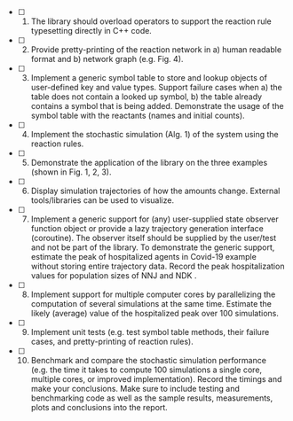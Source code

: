 - [ ] 1. The library should overload operators to support the reaction rule typesetting directly in C++ code.
- [ ] 2. Provide pretty-printing of the reaction network in a) human readable format and b) network graph (e.g. Fig. 4).
- [ ] 3. Implement a generic symbol table to store and lookup objects of user-defined key and value types. Support
failure cases when a) the table does not contain a looked up symbol, b) the table already contains a symbol that
is being added. Demonstrate the usage of the symbol table with the reactants (names and initial counts).
- [ ] 4. Implement the stochastic simulation (Alg. 1) of the system using the reaction rules.
- [ ] 5. Demonstrate the application of the library on the three examples (shown in Fig. 1, 2, 3).
- [ ] 6. Display simulation trajectories of how the amounts change. External tools/libraries can be used to visualize.
- [ ] 7. Implement a generic support for (any) user-supplied state observer function object or provide a lazy trajectory
generation interface (coroutine). The observer itself should be supplied by the user/test and not be part of
the library. To demonstrate the generic support, estimate the peak of hospitalized agents in Covid-19 example
without storing entire trajectory data. Record the peak hospitalization values for population sizes of NNJ and
NDK .
- [ ] 8. Implement support for multiple computer cores by parallelizing the computation of several simulations at the
same time. Estimate the likely (average) value of the hospitalized peak over 100 simulations.
- [ ] 9. Implement unit tests (e.g. test symbol table methods, their failure cases, and pretty-printing of reaction rules).
- [ ] 10. Benchmark and compare the stochastic simulation performance (e.g. the time it takes to compute 100 simulations
a single core, multiple cores, or improved implementation). Record the timings and make your conclusions.
Make sure to include testing and benchmarking code as well as the sample results, measurements, plots and
conclusions into the report.
